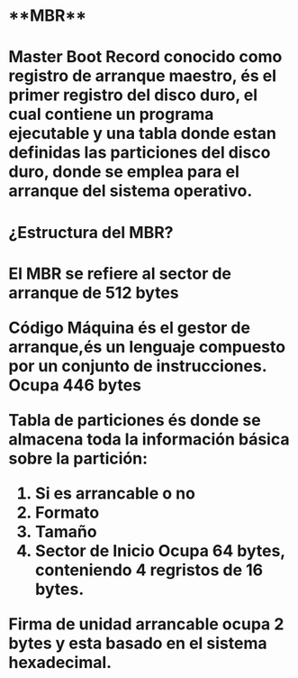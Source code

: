 <h1>**MBR**<H1>

**Master Boot Record** conocido como registro de arranque maestro, és el primer registro del disco duro, el cual contiene un programa ejecutable y una tabla donde estan definidas las particiones del disco duro, donde se emplea para el arranque del sistema operativo.

<h1>¿Estructura del MBR?<h1>

El MBR se refiere al sector de arranque de **512 bytes**

**Código Máquina** és el gestor de arranque,és un lenguaje compuesto por un conjunto de instrucciones.
Ocupa **446 bytes**

**Tabla de particiones** és donde se almacena toda la información básica sobre la partición:
1. Si es arrancable o no
2. Formato
3. Tamaño
4. Sector de Inicio
Ocupa **64 bytes**, conteniendo 4 regristos de 16 bytes.

**Firma de unidad arrancable** ocupa **2 bytes** y esta basado en el sistema hexadecimal.

